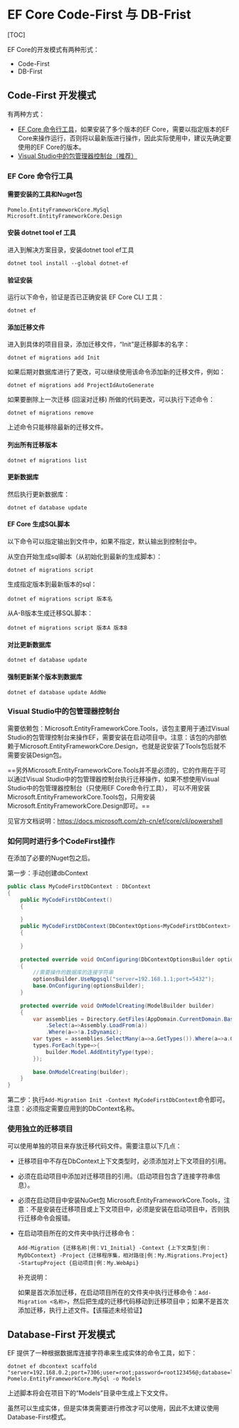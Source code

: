 # EF Core Code-First 与 DB-Frist

[TOC]

EF Core的开发模式有两种形式：

- Code-First
- DB-First



## Code-First 开发模式

有两种方式：

- [EF Core 命令行工具](https://docs.microsoft.com/zh-cn/ef/core/cli/dotnet)，如果安装了多个版本的EF Core，需要以指定版本的EF Core来操作运行，否则将以最新版进行操作，因此实际使用中，建议先确定要使用的EF Core的版本。
- [Visual Studio中的包管理器控制台（推荐）](https://docs.microsoft.com/zh-cn/ef/core/cli/powershell)



### EF Core 命令行工具

#### 需要安装的工具和Nuget包

```
Pomelo.EntityFrameworkCore.MySql
Microsoft.EntityFrameworkCore.Design
```

#### 安装 dotnet tool ef 工具

进入到解决方案目录，安装dotnet tool ef工具

```
dotnet tool install --global dotnet-ef
```

#### 验证安装

运行以下命令，验证是否已正确安装 EF Core CLI 工具：

```
dotnet ef
```

#### 添加迁移文件

进入到具体的项目目录，添加迁移文件，“Init”是迁移脚本的名字：

```
dotnet ef migrations add Init
```

如果后期对数据库进行了更改，可以继续使用该命令添加新的迁移文件，例如：

```
dotnet ef migrations add ProjectIdAutoGenerate
```

如果要删除上一次迁移 (回滚对迁移) 所做的代码更改，可以执行下述命令：

```
dotnet ef migrations remove
```

上述命令只能移除最新的迁移文件。

#### 列出所有迁移版本

```
dotnet ef migrations list
```

#### 更新数据库

然后执行更新数据库：

```
dotnet ef database update
```

#### EF Core 生成SQL脚本

以下命令可以指定输出到文件中，如果不指定，默认输出到控制台中。

从空白开始生成sql脚本（从初始化到最新的生成脚本）：

```
dotnet ef migrations script
```

生成指定版本到最新版本的sql：

```
dotnet ef migrations script 版本名
```

从A-B版本生成迁移SQL脚本：

```
dotnet ef migrations script 版本A 版本B
```

#### 对比更新数据库

```
dotnet ef database update
```

#### 强制更新某个版本到数据库 

```
dotnet ef database update AddNe
```



### Visual Studio中的包管理器控制台

需要依赖包：Microsoft.EntityFrameworkCore.Tools，该包主要用于通过Visual Studio的包管理控制台来操作EF，需要安装在启动项目中。注意：该包的内部依赖于Microsoft.EntityFrameworkCore.Design，也就是说安装了Tools包后就不需要安装Design包。

==另外Microsoft.EntityFrameworkCore.Tools并不是必须的，它的作用在于可以通过Visual Studio中的包管理器控制台执行迁移操作，如果不想使用Visual Studio中的包管理器控制台（只使用EF Core命令行工具）， 可以不用安装Microsoft.EntityFrameworkCore.Tools包，只用安装Microsoft.EntityFrameworkCore.Design即可。==



见官方文档说明：https://docs.microsoft.com/zh-cn/ef/core/cli/powershell



### 如何同时进行多个CodeFirst操作

在添加了必要的Nuget包之后。

第一步：手动创建dbContext

```c#
public class MyCodeFirstDbContext : DbContext
{
	public MyCodeFirstDbContext()
	{
	
	}
	public MyCodeFirstDbContext(DbContextOptions<MyCodeFirstDbContext> options) : base(options)
	{
	
	}
	
	protected override void OnConfiguring(DbContextOptionsBuilder optionsBuilder)
	{
		//需要操作的数据库的连接字符串
		optionsBuilder.UseNpgsql("server=192.168.1.1;port=5432");
		base.OnConfiguring(optionsBuilder);
	}
	
	protected override void OnModelCreating(ModelBuilder builder)
	{
		var assemblies = Directory.GetFiles(AppDomain.CurrentDomain.BaseDirectory,"*Entity.dll")
			.Select(a=>Assembly.LoadFrom(a))
			.Where(a=>!a.IsDynamic);
		var types = assemblies.SelectMany(a=>a.GetTypes()).Where(a=>a.GetCustomAttribue(typeof(TableAttribute),false)!=null).ToList();
		types.ForEach(type=>{
			builder.Model.AddEntityType(type);
		});
		
		base.OnModelCreating(builder);
	}
}
```

第二步：执行`Add-Migration Init -Context MyCodeFirstDbContext`命令即可。注意：必须指定需要应用到的DbContext名称。



### 使用独立的迁移项目

可以使用单独的项目来存放迁移代码文件。需要注意以下几点：

- 迁移项目中不存在DbContext上下文类型时，必须添加对上下文项目的引用。

- 必须在启动项目中添加对迁移项目的引用。（启动项目包含了连接字符串信息）。

- 必须在启动项目中安装NuGet包 Microsoft.EntityFrameworkCore.Tools，注意：不是安装在迁移项目或上下文项目中，必须是安装在启动项目中，否则执行迁移命令会报错。

- 在启动项目所在的文件夹中执行迁移命令：

  ```
  Add-Migration {迁移名称|例：V1_Initial} -Context {上下文类型|例：MyDbContext} -Project {迁移程序集，相对路径|例：My.Migrations.Project} -StartupProject {启动项目|例：My.WebApi}
  ```

  补充说明：

  如果是首次添加迁移，在启动项目所在的文件夹中执行迁移命令：`Add-Migration <名称>`，然后把生成的迁移代码移动到迁移项目中；如果不是首次添加迁移，执行上述文件。【该描述未经验证】



## Database-First 开发模式

EF 提供了一种根据数据库连接字符串来生成实体的命令工具，如下：

```
dotnet ef dbcontext scaffold "server=192.168.0.2;port=7306;user=root;password=root123456@;database=lighter" Pomelo.EntityFrameworkCore.MySql -o Models
```

上述脚本将会在项目下的“Models”目录中生成上下文文件。

虽然可以生成实体，但是实体类需要进行修改才可以使用，因此不太建议使用Database-First模式。
